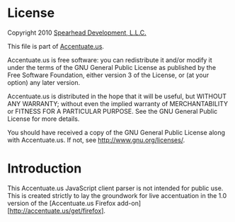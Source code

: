 License
=======
Copyright 2010 [Spearhead Development, L.L.C.](http://www.sddomain.com/)

This file is part of [Accentuate.us](http://accentuate.us/).

Accentuate.us is free software: you can redistribute it and/or modify
it under the terms of the GNU General Public License as published by
the Free Software Foundation, either version 3 of the License, or
(at your option) any later version.

Accentuate.us is distributed in the hope that it will be useful,
but WITHOUT ANY WARRANTY; without even the implied warranty of
MERCHANTABILITY or FITNESS FOR A PARTICULAR PURPOSE. See the
GNU General Public License for more details.

You should have received a copy of the GNU General Public License
along with Accentuate.us. If not, see <http://www.gnu.org/licenses/>.

Introduction
============
This Accentuate.us JavaScript client parser is not intended for public use.
This is created strictly to lay the groundwork for live accentuation in the 1.0
version of the [Accentuate.us Firefox add-on][http://accentuate.us/get/firefox].
